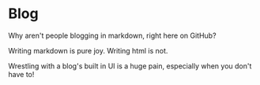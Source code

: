 # Blog

Why aren't people blogging in markdown, right here on GitHub?

Writing markdown is pure joy. Writing html is not.

Wrestling with a blog's built in UI is a huge pain, especially when you don't have to!
